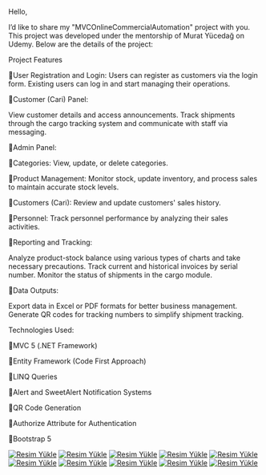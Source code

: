Hello,

I’d like to share my "MVCOnlineCommercialAutomation" project with you. This project was developed under the mentorship of Murat Yücedağ on Udemy. Below are the details of the project:

Project Features

📍User Registration and Login:
Users can register as customers via the login form.
Existing users can log in and start managing their operations.

📍Customer (Cari) Panel:

View customer details and access announcements.
Track shipments through the cargo tracking system and communicate with staff via messaging.

📍Admin Panel:

📍Categories: View, update, or delete categories.

📍Product Management: Monitor stock, update inventory, and process sales to maintain accurate stock levels.

📍Customers (Cari): Review and update customers' sales history.

📍Personnel: Track personnel performance by analyzing their sales activities.

📍Reporting and Tracking:

Analyze product-stock balance using various types of charts and take necessary precautions.
Track current and historical invoices by serial number.
Monitor the status of shipments in the cargo module.

📍Data Outputs:

Export data in Excel or PDF formats for better business management.
Generate QR codes for tracking numbers to simplify shipment tracking.

Technologies Used:

📍MVC 5 (.NET Framework)

📍Entity Framework (Code First Approach)

📍LINQ Queries

📍Alert and SweetAlert Notification Systems

📍QR Code Generation

📍Authorize Attribute for Authentication

📍Bootstrap 5



<a href="https://hizliresim.com/h2dehk1"><img src="https://i.hizliresim.com/h2dehk1.png" alt="Resim Yükle"></a>
<a href="https://hizliresim.com/8luvo5j"><img src="https://i.hizliresim.com/8luvo5j.jpg" alt="Resim Yükle"></a>
<a href="https://hizliresim.com/ncp4dba"><img src="https://i.hizliresim.com/ncp4dba.jpg" alt="Resim Yükle"></a>
<a href="https://hizliresim.com/tjy0bju"><img src="https://i.hizliresim.com/tjy0bju.jpg" alt="Resim Yükle"></a>
<a href="https://hizliresim.com/q5og72w"><img src="https://i.hizliresim.com/q5og72w.jpg" alt="Resim Yükle"></a>
<a href="https://hizliresim.com/jsdgg2t"><img src="https://i.hizliresim.com/jsdgg2t.jpg" alt="Resim Yükle"></a>
<a href="https://hizliresim.com/2tkvyoe"><img src="https://i.hizliresim.com/2tkvyoe.jpg" alt="Resim Yükle"></a>
<a href="https://hizliresim.com/g57bniu"><img src="https://i.hizliresim.com/g57bniu.jpg" alt="Resim Yükle"></a>
<a href="https://hizliresim.com/qu72ydv"><img src="https://i.hizliresim.com/qu72ydv.jpg" alt="Resim Yükle"></a>
<a href="https://hizliresim.com/ft2g5qo"><img src="https://i.hizliresim.com/ft2g5qo.jpg" alt="Resim Yükle"></a>
